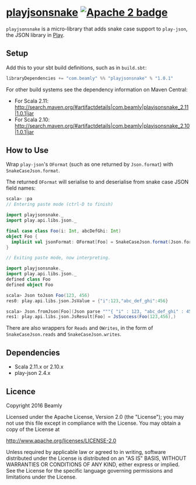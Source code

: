 # [playjsonsnake][] [![Apache 2 badge][]](http://www.apache.org/licenses/LICENSE-2.0)

`playjsonsnake` is a micro-library that adds snake case support to `play-json`, the JSON library in [Play][].

## Setup

Add this to your sbt build definitions, such as in `build.sbt`:

```scala
libraryDependencies += "com.beamly" %% "playjsonsnake" % "1.0.1"
```

For other build systems see the dependency information on Maven Central:

* For Scala 2.11: http://search.maven.org/#artifactdetails|com.beamly|playjsonsnake_2.11|1.0.1|jar
* For Scala 2.10: http://search.maven.org/#artifactdetails|com.beamly|playjsonsnake_2.10|1.0.1|jar

## How to Use

Wrap `play-json`'s `OFormat` (such as one returned by `Json.format`) with `SnakeCaseJson.format`.

The returned `OFormat` will serialise to and deserialise from snake case JSON field names:

```scala
scala> :pa
// Entering paste mode (ctrl-D to finish)

import playjsonsnake._
import play.api.libs.json._

final case class Foo(i: Int, abcDefGhi: Int)
object Foo {
  implicit val jsonFormat: OFormat[Foo] = SnakeCaseJson.format(Json.format[Foo])
}

// Exiting paste mode, now interpreting.

import playjsonsnake._
import play.api.libs.json._
defined class Foo
defined object Foo

scala> Json toJson Foo(123, 456)
res0: play.api.libs.json.JsValue = {"i":123,"abc_def_ghi":456}

scala> Json.fromJson[Foo](Json parse """{ "i" : 123, "abc_def_ghi" : 456 }""")
res1: play.api.libs.json.JsResult[Foo] = JsSuccess(Foo(123,456),)
```

There are also wrappers for `Reads` and `OWrites`, in the form of `SnakeCaseJson.reads` and `SnakeCaseJson.writes`.

## Dependencies

* Scala 2.11.x or 2.10.x
* play-json 2.4.x

## Licence

Copyright 2016 Beamly

Licensed under the Apache License, Version 2.0 (the "License");
you may not use this file except in compliance with the License.
You may obtain a copy of the License at

  http://www.apache.org/licenses/LICENSE-2.0

Unless required by applicable law or agreed to in writing, software
distributed under the License is distributed on an "AS IS" BASIS,
WITHOUT WARRANTIES OR CONDITIONS OF ANY KIND, either express or implied.
See the License for the specific language governing permissions and
limitations under the License.

[playjsonsnake]: https://github.com/beamly/playjsonsnake
[Apache 2 badge]: http://img.shields.io/:license-Apache%202-red.svg
[Play]: https://www.playframework.com/
